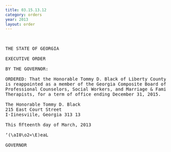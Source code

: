 ```yaml
---
title: 03.15.13.12
category: orders
year: 2013
layout: order
---
```


<pre> 

THE STATE OF GEORGIA

EXECUTIVE ORDER

BY THE GOVERNOR:

ORDERED: That the Honorable Tommy D. Black of Liberty County, Georgia,
is reappointed as a member of the Georgia Composite Board of
Professional Counselors, Social Workers, and Marriage & Family
Therapists, for a term of office ending December 31, 2015.

The Honorable Tommy D. Black
215 East Court Street
I-Iinesviile, Georgia 313 13

This ﬁfteenth day of March, 2013

‘(\aI0\o2«\E)eaL

GOVERNOR

</pre>
